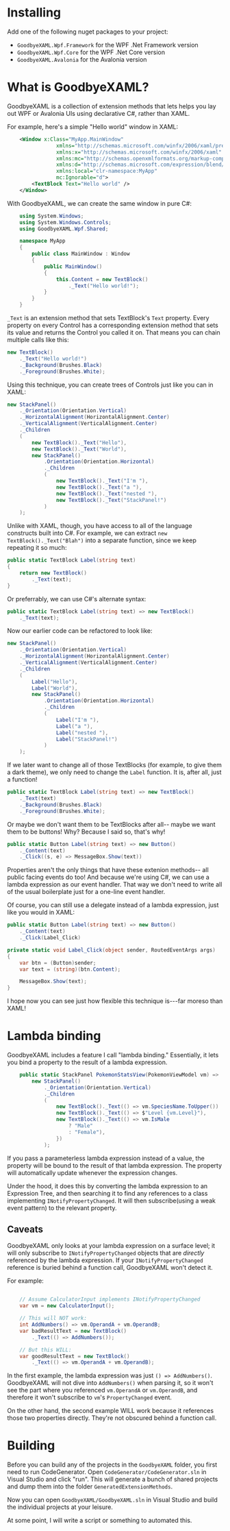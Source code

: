 # Installing
Add one of the following nuget packages to your project:
* `GoodbyeXAML.Wpf.Framework` for the WPF .Net Framework version
* `GoodbyeXAML.Wpf.Core` for the WPF .Net Core version
* `GoodbyeXAML.Avalonia` for the Avalonia version

# What is GoodbyeXAML?

GoodbyeXAML is a collection of extension methods that lets helps you lay out WPF
or Avalonia UIs using declarative C#, rather than XAML.

For example, here's a simple "Hello world" window in XAML:

```XML
    <Window x:Class="MyApp.MainWindow"
                xmlns="http://schemas.microsoft.com/winfx/2006/xaml/presentation"
                xmlns:x="http://schemas.microsoft.com/winfx/2006/xaml"
                xmlns:mc="http://schemas.openxmlformats.org/markup-compatibility/2006"
                xmlns:d="http://schemas.microsoft.com/expression/blend/2008"
                xmlns:local="clr-namespace:MyApp"
                mc:Ignorable="d">
        <TextBlock Text="Hello world" />
    </Window>
```

With GoodbyeXAML, we can create the same window in pure C#:

```C#
    using System.Windows;
    using System.Windows.Controls;
    using GoodbyeXAML.Wpf.Shared;

    namespace MyApp
    {
        public class MainWindow : Window
        {
            public MainWindow()
            {
                this.Content = new TextBlock()
                    ._Text("Hello world!");
            }
        }
    }
```

`_Text` is an extension method that sets TextBlock's `Text` property.
Every property on every Control has a corresponding extension method that sets
its value and returns the Control you called it on.  That means you can chain
multiple calls like this:

```C#
new TextBlock()
    ._Text("Hello world!")
    ._Background(Brushes.Black)
    ._Foreground(Brushes.White);
```

Using this technique, you can create trees of Controls just like you can in XAML:

```C#
new StackPanel()
    ._Orientation(Orientation.Vertical)
    ._HorizontalAlignment(HorizontalAlignment.Center)
    ._VerticalAlignment(VerticalAlignment.Center)
    ._Children
    (
        new TextBlock()._Text("Hello"),
        new TextBlock()._Text("World"),
        new StackPanel()
            .Orientation(Orientation.Horizontal)
            ._Children
            (
                new TextBlock()._Text("I'm "),
                new TextBlock()._Text("a "),
                new TextBlock()._Text("nested "),
                new TextBlock()._Text("StackPanel!")
            )
    );
```

Unlike with XAML, though, you have access to all of the language constructs
built into C#.  For example, we can extract `new TextBlock()._Text("Blah")` into
a separate function, since we keep repeating it so much:

```C#
public static TextBlock Label(string text)
{
    return new TextBlock()
        ._Text(text);
}
```

Or preferrably, we can use C#'s alternate syntax:
```C#
public static TextBlock Label(string text) => new TextBlock()
    ._Text(text);
```

Now our earlier code can be refactored to look like:
```C#
new StackPanel()
    ._Orientation(Orientation.Vertical)
    ._HorizontalAlignment(HorizontalAlignment.Center)
    ._VerticalAlignment(VerticalAlignment.Center)
    ._Children
    (
        Label("Hello"),
        Label("World"),
        new StackPanel()
            .Orientation(Orientation.Horizontal)
            ._Children
            (
                Label("I'm "),
                Label("a "),
                Label("nested "),
                Label("StackPanel!")
            )
    );
```

If we later want to change all of those TextBlocks (for example, to give them
a dark theme), we only need to change the `Label` function.  It is, after all,
just a function!

```C#
public static TextBlock Label(string text) => new TextBlock()
    ._Text(text)
    ._Background(Brushes.Black)
    ._Foreground(Brushes.White);
```

Or maybe we don't want them to be TextBlocks after all-- maybe we want them
to be buttons!  Why?  Because I said so, that's why!

```C#
public static Button Label(string text) => new Button()
    ._Content(text)
    ._Click((s, e) => MessageBox.Show(text))
```

Properties aren't the only things that have these extenion methods-- all public
facing events do too!  And because we're using C#, we can use a lambda expression 
as our event handler.  That way we don't need to write all of the usual
boilerplate just for a one-line event handler.

Of course, you can still use a delegate instead of a lambda expression, just like 
you would in XAML:

```C#
public static Button Label(string text) => new Button()
    ._Content(text)
    ._Click(Label_Click)

private static void Label_Click(object sender, RoutedEventArgs args)
{
    var btn = (Button)sender;
    var text = (string)(btn.Content);

    MessageBox.Show(text);
}
```

I hope now you can see just how flexible this technique is---far moreso than
XAML!


# Lambda binding
GoodbyeXAML includes a feature I call "lambda binding."  Essentially, it lets
you bind a property to the result of a lambda expression.

```C#
    public static StackPanel PokemonStatsView(PokemonViewModel vm) =>
        new StackPanel()
            ._Orientation(Orientation.Vertical)
            ._Children
            (
                new TextBlock()._Text(() => vm.SpeciesName.ToUpper())
                new TextBlock()._Text(() => $"Level {vm.Level}"),
                new TextBlock()._Text(() => vm.IsMale
                    ? "Male"
                    : "Female"),
                })
            );
```

If you pass a parameterless lambda expression instead of a value, the property
will be bound to the result of that lambda expression.  The property will
automatically update whenever the expression changes.

Under the hood, it does this by converting the lambda expression to an Expression
Tree, and then searching it to find any references to a class implementing
`INotifyPropertyChanged`.  It will then subscribe(using a weak event pattern) to
the relevant property.


## Caveats
GoodbyeXAML only looks at your lambda expression on a surface level; it will only
subscribe to `INotifyPropertyChanged` objects that are *directly* referenced by
the lambda expression.  If your `INotifyPropertyChanged` reference is buried
behind a function call, GoodbyeXAML won't detect it.

For example:
```C#

    // Assume CalculatorInput implements INotifyPropertyChanged
    var vm = new CalculatorInput();

    // This will NOT work:
    int AddNumbers() => vm.OperandA + vm.OperandB;
    var badResultText = new TextBlock()
        ._Text(() => AddNumbers());

    // But this WILL:
    var goodResultText = new TextBlock()
        ._Text(() => vm.OperandA + vm.OperandB);

```

In the first example, the lambda expression was just `() => AddNumbers()`.
GoodbyeXAML will not dive into `AddNumbers()` when parsing it, so it won't see
the part where you referenced `vm.OperandA` or `vm.OperandB`, and therefore it
won't subscribe to `vm`'s `PropertyChanged` event.

On the other hand, the second example WILL work because it references those
two properties directly.  They're not obscured behind a function call.


# Building
Before you can build any of the projects in the `GoodbyeXAML` folder, you 
first need to run CodeGenerator.  Open `CodeGenerator/CodeGenerator.sln` in
Visual Studio and click "run".  This will generate a bunch of shared projects 
and dump them into the folder `GeneratedExtensionMethods`.

Now you can open `GoodbyeXAML/GoodbyeXAML.sln` in Visual Studio and build the
individual projects at your leisure.

At some point, I will write a script or something to automated this.